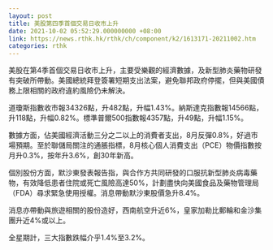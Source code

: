 ```yaml
---
layout: post
title: 美股第四季首個交易日收市上升
date: 2021-10-02 05:52:29.000000000 +08:00
link: https://news.rthk.hk/rthk/ch/component/k2/1613171-20211002.htm
categories: rthk
---
```


美股在第4季首個交易日收市上升，主要受樂觀的經濟數據，及新型肺炎藥物研發有突破所帶動。美國總統拜登簽署短期支出法案，避免聯邦政府停擺，但與美國債務上限相關的政府違約風險仍未解決。

道瓊斯指數收市報34326點，升482點，升幅1.43%。納斯達克指數報14566點，升118點，升幅0.82%。標準普爾500指數報4357點，升49點，升幅1.15%。

數據方面，佔美國經濟活動三分之二以上的消費者支出，8月反彈0.8%，好過市場預期。至於聯儲局關注的通脹指標，8月核心個人消費支出（PCE）物價指數按月升0.3%，按年升3.6%，創30年新高。

個別股份方面，默沙東發表報告指，與合作方共同研發的口服抗新型肺炎病毒藥物，有效降低患者住院或死亡風險高達50%，計劃盡快向美國食品及藥物管理局（FDA）尋求緊急使用授權。消息帶動默沙東股價急升8.4%。

消息亦帶動與旅遊相關的股份造好，西南航空升近6%，皇家加勒比郵輪和金沙集團升近4%或以上。

全星期計，三大指數跌幅介乎1.4%至3.2%。

